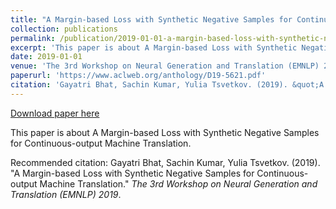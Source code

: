 ```yaml
---
title: "A Margin-based Loss with Synthetic Negative Samples for Continuous-output Machine Translation"
collection: publications
permalink: /publication/2019-01-01-a-margin-based-loss-with-synthetic-negative-samples-for-continuous-output-machine-translation
excerpt: 'This paper is about A Margin-based Loss with Synthetic Negative Samples for Continuous-output Machine Translation.'
date: 2019-01-01
venue: 'The 3rd Workshop on Neural Generation and Translation (EMNLP) 2019'
paperurl: 'https://www.aclweb.org/anthology/D19-5621.pdf'
citation: 'Gayatri Bhat, Sachin Kumar, Yulia Tsvetkov. (2019). &quot;A Margin-based Loss with Synthetic Negative Samples for Continuous-output Machine Translation.&quot; <i>The 3rd Workshop on Neural Generation and Translation (EMNLP) 2019</i>.'
---
```


<a href='https://www.aclweb.org/anthology/D19-5621.pdf'>Download paper here</a>

This paper is about A Margin-based Loss with Synthetic Negative Samples for Continuous-output Machine Translation.

Recommended citation: Gayatri Bhat, Sachin Kumar, Yulia Tsvetkov. (2019). "A Margin-based Loss with Synthetic Negative Samples for Continuous-output Machine Translation." <i>The 3rd Workshop on Neural Generation and Translation (EMNLP) 2019</i>.